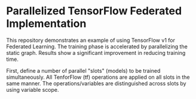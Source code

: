 # Parallelized TensorFlow Federated Implementation

This repository demonstrates an example of using TensorFlow v1 for Federated Learning. The training phase is accelerated by parallelizing the static graph. Results show a significant improvement in reducing training time.

First, define a number of parallel "slots" (models) to be trained simultaneously. All TenforFlow (tf) operations are applied on all slots in the same manner. The operations/variables are distinguished across slots by using variable scope.